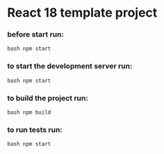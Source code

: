 # React 18 template project

### before start run:
``bash
  npm start
``

### to start the development server run:
``bash
  npm start
``

### to build the project run:
``bash
  npm build
``

### to run tests run:
``bash
  npm start
``
